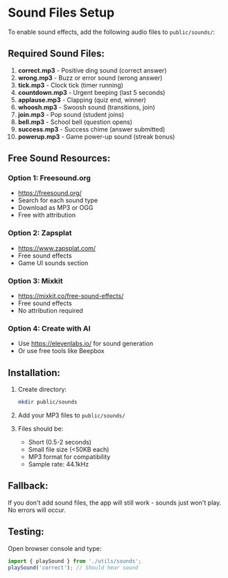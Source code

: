# Sound Files Setup

To enable sound effects, add the following audio files to `public/sounds/`:

## Required Sound Files:

1. **correct.mp3** - Positive ding sound (correct answer)
2. **wrong.mp3** - Buzz or error sound (wrong answer)  
3. **tick.mp3** - Clock tick (timer running)
4. **countdown.mp3** - Urgent beeping (last 5 seconds)
5. **applause.mp3** - Clapping (quiz end, winner)
6. **whoosh.mp3** - Swoosh sound (transitions, join)
7. **join.mp3** - Pop sound (student joins)
8. **bell.mp3** - School bell (question opens)
9. **success.mp3** - Success chime (answer submitted)
10. **powerup.mp3** - Game power-up sound (streak bonus)

## Free Sound Resources:

### Option 1: Freesound.org
- https://freesound.org/
- Search for each sound type
- Download as MP3 or OGG
- Free with attribution

### Option 2: Zapsplat
- https://www.zapsplat.com/
- Free sound effects
- Game UI sounds section

### Option 3: Mixkit
- https://mixkit.co/free-sound-effects/
- Free sound effects
- No attribution required

### Option 4: Create with AI
- Use https://elevenlabs.io/ for sound generation
- Or use free tools like Beepbox

## Installation:

1. Create directory:
   ```bash
   mkdir public/sounds
   ```

2. Add your MP3 files to `public/sounds/`

3. Files should be:
   - Short (0.5-2 seconds)
   - Small file size (<50KB each)
   - MP3 format for compatibility
   - Sample rate: 44.1kHz

## Fallback:

If you don't add sound files, the app will still work - sounds just won't play. No errors will occur.

## Testing:

Open browser console and type:
```javascript
import { playSound } from './utils/sounds';
playSound('correct'); // Should hear sound
```
